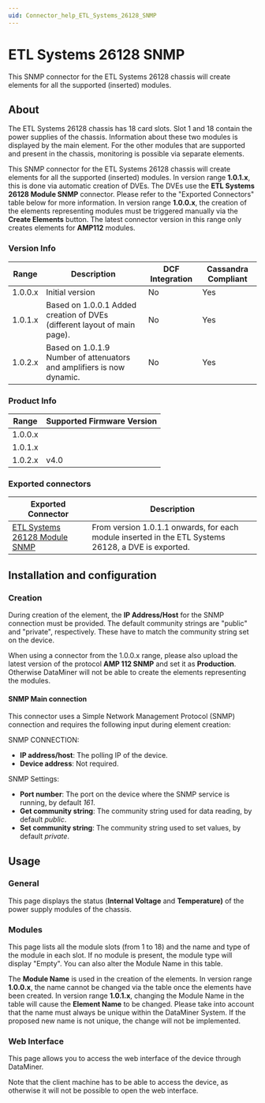 ```yaml
---
uid: Connector_help_ETL_Systems_26128_SNMP
---
```


# ETL Systems 26128 SNMP

This SNMP connector for the ETL Systems 26128 chassis will create elements for all the supported (inserted) modules.

## About

The ETL Systems 26128 chassis has 18 card slots. Slot 1 and 18 contain the power supplies of the chassis. Information about these two modules is displayed by the main element. For the other modules that are supported and present in the chassis, monitoring is possible via separate elements.

This SNMP connector for the ETL Systems 26128 chassis will create elements for all the supported (inserted) modules. In version range **1.0.1.x**, this is done via automatic creation of DVEs. The DVEs use the **ETL Systems 26128 Module SNMP** connector. Please refer to the "Exported Connectors" table below for more information. In version range **1.0.0.x**, the creation of the elements representing modules must be triggered manually via the **Create Elements** button. The latest connector version in this range only creates elements for **AMP112** modules.

### Version Info

| **Range** | **Description**                                                          | **DCF Integration** | **Cassandra Compliant** |
|------------------|--------------------------------------------------------------------------|---------------------|-------------------------|
| 1.0.0.x          | Initial version                                                          | No                  | Yes                     |
| 1.0.1.x          | Based on 1.0.0.1 Added creation of DVEs (different layout of main page). | No                  | Yes                     |
| 1.0.2.x          | Based on 1.0.1.9 Number of attenuators and amplifiers is now dynamic.    | No                  | Yes                     |

### Product Info

| Range | Supported Firmware Version |
|------------------|-----------------------------|
| 1.0.0.x          |                             |
| 1.0.1.x          |                             |
| 1.0.2.x          | v4.0                        |

### Exported connectors

| **Exported Connector**                                                                      | **Description**                                                                                     |
|--------------------------------------------------------------------------------------------|-----------------------------------------------------------------------------------------------------|
| [ETL Systems 26128 Module SNMP](xref:Connector_help_ETL_Systems_26128_Module_SNMP) | From version 1.0.1.1 onwards, for each module inserted in the ETL Systems 26128, a DVE is exported. |

## Installation and configuration

### Creation

During creation of the element, the **IP Address/Host** for the SNMP connection must be provided. The default community strings are "public" and "private", respectively. These have to match the community string set on the device.

When using a connector from the 1.0.0.x range, please also upload the latest version of the protocol **AMP 112 SNMP** and set it as **Production**. Otherwise DataMiner will not be able to create the elements representing the modules.

#### SNMP Main connection

This connector uses a Simple Network Management Protocol (SNMP) connection and requires the following input during element creation:

SNMP CONNECTION:

- **IP address/host**: The polling IP of the device.
- **Device address**: Not required.

SNMP Settings:

- **Port number**: The port on the device where the SNMP service is running, by default *161*.
- **Get community string**: The community string used for data reading, by default *public*.
- **Set community string**: The community string used to set values, by default *private*.

## Usage

### General

This page displays the status (**Internal Voltage** and **Temperature)** of the power supply modules of the chassis.

### Modules

This page lists all the module slots (from 1 to 18) and the name and type of the module in each slot. If no module is present, the module type will display "Empty". You can also alter the Module Name in this table.

The **Module Name** is used in the creation of the elements. In version range **1.0.0.x**, the name cannot be changed via the table once the elements have been created. In version range **1.0.1.x**, changing the Module Name in the table will cause the **Element Name** to be changed. Please take into account that the name must always be unique within the DataMiner System. If the proposed new name is not unique, the change will not be implemented.

### Web Interface

This page allows you to access the web interface of the device through DataMiner.

Note that the client machine has to be able to access the device, as otherwise it will not be possible to open the web interface.
